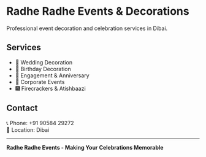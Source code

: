 
# Radhe Radhe Events & Decorations

Professional event decoration and celebration services in Dibai.

## Services

- 💒 Wedding Decoration
- 🎂 Birthday Decoration  
- 💍 Engagement & Anniversary
- 💼 Corporate Events
- 🎆 Firecrackers & Atishbaazi

## Contact

📞 Phone: +91 90584 29272  
📍 Location: Dibai

---

**Radhe Radhe Events - Making Your Celebrations Memorable**  